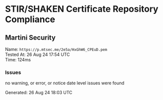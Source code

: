 # STIR/SHAKEN Certificate Repository Compliance

## Martini Security

Name: `https://p.mtsec.me/2e5a/HxGhW6_CPEuD.pem`\
Tested At: 26 Aug 24 17:54 UTC\
Time: 124ms

### Issues

no warning, or error, or notice date level issues were found

Generated: 26 Aug 24 18:03 UTC